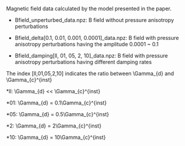 Magnetic field data calculated by the model presented in the paper.


- Bfield_unperturbed_data.npz: B field without pressure anisotropy perturbations


- Bfield_delta[0.1, 0.01, 0.001, 0.0001]_data.npz: B field with pressure anisotropy perturbations having the amplitude 0.0001 ~ 0.1


- Bfield_damping[ll, 01, 05, 2, 10]_data.npz: B field with pressure anisotropy perturbations having different damping rates

The index [ll,01,05,2,10] indicates the ratio between \Gamma_{d} and \Gamma_{c}^{inst}


*ll: \Gamma_{d} << \Gamma_{c}^{inst}

*01: \Gamma_{d} = 0.1\Gamma_{c}^{inst}

*05: \Gamma_{d} = 0.5\Gamma_{c}^{inst}

*2: \Gamma_{d} = 2\Gamma_{c}^{inst}

*10: \Gamma_{d} = 10\Gamma_{c}^{inst}
